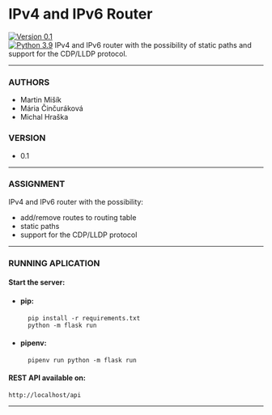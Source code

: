 # IPv4 and IPv6 Router
[![Version 0.1](https://img.shields.io/badge/version-v0.1-red.svg)]()  
[![Python 3.9](https://img.shields.io/badge/python-v3.9-green.svg)](https://www.python.org/downloads/release/python-393/)
IPv4 and IPv6 router with the possibility of static paths and support for the CDP/LLDP protocol.

---
### AUTHORS
- Martin Mišík
- Mária Činčuráková
- Michal Hraška

### VERSION
- 0.1

---
### ASSIGNMENT
IPv4 and IPv6 router with the possibility:

- add/remove routes to routing table
- static paths
- support for the CDP/LLDP protocol

---
### RUNNING APLICATION
#### Start the server:

- #### pip:

	    pip install -r requirements.txt
	    python -m flask run
		
- #### pipenv:	
	 
        pipenv run python -m flask run	
		
#### REST API available on:
	http://localhost/api
	
---